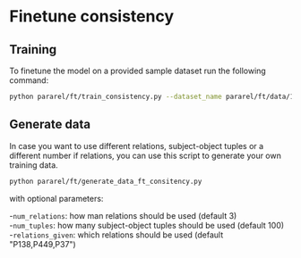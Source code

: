 # Finetune consistency

## Training

To finetune the model on a provided sample dataset run the following command:

```sh
python pararel/ft/train_consistency.py --dataset_name pararel/ft/data/100_3_P37-P138-P449/ --mlm_LAMA pararel/ft/data/100_3_P37-P138-P449/train_mlm.txt --candidate_set
```

## Generate data

In case you want to use different relations, subject-object tuples or a
different number if relations, you can use this script to generate your own
training data.

```sh
python pararel/ft/generate_data_ft_consitency.py
```
with optional parameters:

-`num_relations`: how man relations should be used (default 3) \
-`num_tuples`: how many subject-object tuples should be used (default 100) \
-`relations_given`: which relations should be used (default "P138,P449,P37")

